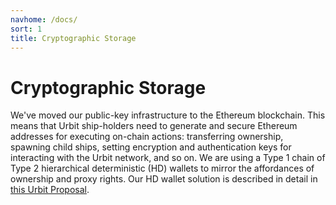 ```yaml
---
navhome: /docs/
sort: 1
title: Cryptographic Storage
---
```


# Cryptographic Storage

We've moved our public-key infrastructure to the Ethereum blockchain. This means
that Urbit ship-holders need to generate and secure Ethereum addresses
for executing on-chain actions: transferring ownership, spawning child
ships, setting encryption and authentication keys for interacting with the Urbit
network, and so on. We are using a Type 1 chain of Type 2 hierarchical
deterministic (HD) wallets to mirror the affordances of ownership and proxy
rights. Our HD wallet solution is described in detail in
[this Urbit Proposal](https://urbit.org/).

</list>
